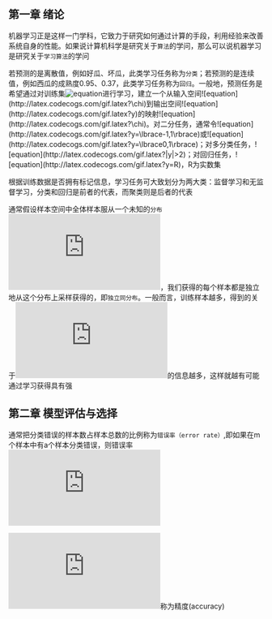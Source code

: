 ## 第一章 绪论

机器学习正是这样一门学科，它致力于研究如何通过计算的手段，利用经验来改善系统自身的性能。如果说计算机科学是研究关于`算法`的学问，那么可以说机器学习是研究关于`学习算法`的学问

若预测的是离散值，例如好瓜、坏瓜，此类学习任务称为`分类`；若预测的是连续值，例如西瓜的成熟度0.95、0.37，此类学习任务称为`回归`。一般地，预测任务是希望通过对训练集![equation](http://latex.codecogs.com/gif.latex?\lbrace(x_1,y_1),(x_2,y_2),...,(x_m,Y_m)\rbrace)进行学习，建立一个从输入空间![equation](http://latex.codecogs.com/gif.latex?\chi)到输出空间![equation](http://latex.codecogs.com/gif.latex?y)的映射![equation](http://latex.codecogs.com/gif.latex?\chi)。对二分任务，通常令![equation](http://latex.codecogs.com/gif.latex?y=\lbrace-1,1\rbrace)或![equation](http://latex.codecogs.com/gif.latex?y=\lbrace0,1\rbrace)；对多分类任务，![equation](http://latex.codecogs.com/gif.latex?|y|>2)；对回归任务，![equation](http://latex.codecogs.com/gif.latex?y=R)，R为实数集

根据训练数据是否拥有标记信息，学习任务可大致划分为两大类：监督学习和无监督学习，分类和回归是前者的代表，而聚类则是后者的代表

通常假设样本空间中全体样本服从一个未知的`分布`![equation](http://latex.codecogs.com/gif.latex?D)，我们获得的每个样本都是独立地从这个分布上采样获得的，即`独立同分布`。一般而言，训练样本越多，得到的关于![equation](http://latex.codecogs.com/gif.latex?D)的信息越多，这样就越有可能通过学习获得具有强

## 第二章 模型评估与选择

通常把分类错误的样本数占样本总数的比例称为`错误率（error rate）`,即如果在m个样本中有a个样本分类错误，则错误率![equation](http://latex.codecogs.com/gif.latex?E=a/m) 

![equation](http://latex.codecogs.com/gif.latex?1-a/m)称为精度(accuracy)
